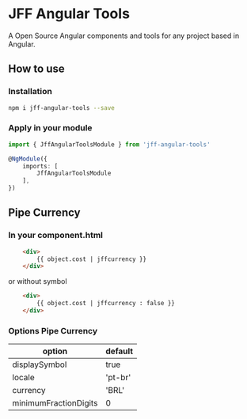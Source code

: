# JFF Angular Tools

A Open Source Angular components and tools for any project based in Angular.

## How to use

### Installation

```bash
npm i jff-angular-tools --save
```

### Apply in your module

```typescript
import { JffAngularToolsModule } from 'jff-angular-tools'

@NgModule({
    imports: [
        JffAngularToolsModule
    ],
})
```

## Pipe Currency

### In your component.html

```html
    <div>
        {{ object.cost | jffcurrency }}
    </div>
```
or without symbol

```html
    <div>
        {{ object.cost | jffcurrency : false }}
    </div>
```

### Options Pipe Currency

| option                | default
| --------------        | --------------
| displaySymbol         | true          
| locale                | 'pt-br'       
| currency              | 'BRL'         
| minimumFractionDigits | 0             